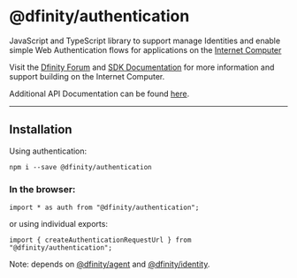 # @dfinity/authentication

JavaScript and TypeScript library to support manage Identities and enable simple Web Authentication flows for applications on the [Internet Computer](https://dfinity.org/)

Visit the [Dfinity Forum](https://forum.dfinity.org/) and [SDK Documentation](https://sdk.dfinity.org/docs/index.html) for more information and support building on the Internet Computer.

Additional API Documentation can be found [here](https://agent-js.icp.host/authentication/index.html).

---

## Installation

Using authentication:

```
npm i --save @dfinity/authentication
```

### In the browser:

```
import * as auth from "@dfinity/authentication";
```

or using individual exports:

```
import { createAuthenticationRequestUrl } from "@dfinity/authentication";
```

Note: depends on [@dfinity/agent](https://www.npmjs.com/package/@dfinity/agent) and
[@dfinity/identity](https://www.npmjs.com/package/@dfinity/identity).
